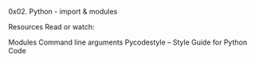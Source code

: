 0x02. Python - import & modules

Resources
Read or watch:

Modules
Command line arguments
Pycodestyle – Style Guide for Python Code
